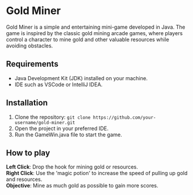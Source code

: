 # Gold Miner

Gold Miner is a simple and entertaining mini-game developed in Java. The game is inspired by the classic gold mining arcade games, where players control a character to mine gold and other valuable resources while avoiding obstacles.

## Requirements
- Java Development Kit (JDK) installed on your machine.
- IDE such as VSCode or IntelliJ IDEA.

## Installation
1. Clone the repository: `git clone https://github.com/your-username/gold-miner.git`
2. Open the project in your preferred IDE.
3. Run the GameWin.java file to start the game.

## How to play
**Left Click**: Drop the hook for mining gold or resources.  
**Right Click**: Use the 'magic potion' to increase the speed of pulling up gold and resources.  
**Objective**: Mine as much gold as possible to gain more scores. 
